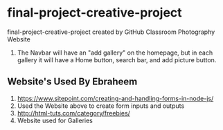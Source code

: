 # final-project-creative-project
final-project-creative-project created by GitHub Classroom
Photography Website

1. The Navbar will have an "add gallery" on the homepage, but in each gallery it will have a Home button, search bar, and add picture button.


## Website's Used By Ebraheem

1. https://www.sitepoint.com/creating-and-handling-forms-in-node-js/
2. Used the Website above to create form inputs and outputs
3. http://html-tuts.com/category/freebies/
4. Website used for Galleries
